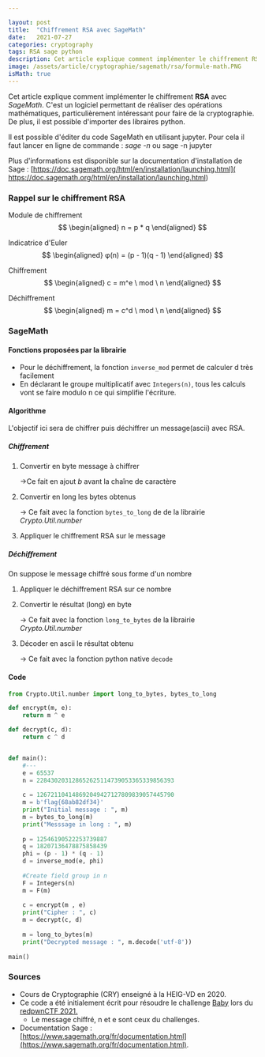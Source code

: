 ```yaml
---

layout: post
title:  "Chiffrement RSA avec SageMath"
date:   2021-07-27
categories: cryptography
tags: RSA sage python
description: Cet article explique comment implémenter le chiffrement RSA avec SageMath, logiciel permettant d'effectuer des opérations mathématiques utiles en cryptographie.
image: /assets/article/cryptographie/sagemath/rsa/formule-math.PNG
isMath: true
---
```


Cet article explique comment implémenter le chiffrement **RSA** avec *SageMath*. C'est un logiciel permettant de réaliser des opérations mathématiques, particulièrement intéressant pour faire de la cryptographie. De plus, il est possible d'importer des libraires python.

Il est possible d'éditer du code SageMath en utilisant jupyter. Pour cela il faut lancer en ligne de commande : *sage -n* ou sage -n jupyter

Plus d'informations est disponible sur la documentation d'installation de Sage : [https://doc.sagemath.org/html/en/installation/launching.html]( https://doc.sagemath.org/html/en/installation/launching.html)


### Rappel sur le chiffrement RSA


Module de chiffrement
$$
\begin{aligned}
n = p * q
\end{aligned}
$$

Indicatrice d'Euler
$$
\begin{aligned}
φ(n) = (p - 1)(q - 1)
\end{aligned}
$$

Chiffrement
$$
\begin{aligned}
c = m^e \ mod \ n
\end{aligned}
$$

Déchiffrement
$$
\begin{aligned}
m = c^d \ mod \ n
\end{aligned}
$$



### SageMath

#### Fonctions proposées par la librairie

- Pour le déchiffrement, la fonction `inverse_mod` permet de calculer d très facilement
- En déclarant le groupe multiplicatif avec `Integers(n)`, tous les calculs vont se faire modulo n ce qui simplifie l'écriture.



#### Algorithme

L'objectif ici sera de chiffrer puis déchiffrer un message(ascii) avec RSA.

##### Chiffrement

1. Convertir en byte message à chiffrer 

   ->Ce fait en ajout *b* avant la chaîne de caractère

2. Convertir en long les bytes obtenus

   -> Ce fait avec la fonction `bytes_to_long` de de la librairie *Crypto.Util.number*

3. Appliquer le chiffrement RSA sur le message

##### Déchiffrement

On suppose le message chiffré sous forme d'un nombre

1. Appliquer le déchiffrement RSA sur ce nombre

2. Convertir le résultat (long) en byte

   -> Ce fait avec la fonction `long_to_bytes` de la librairie *Crypto.Util.number*

3. Décoder en ascii le résultat obtenu

   -> Ce fait avec la fonction  python native `decode`

#### Code

```python
from Crypto.Util.number import long_to_bytes, bytes_to_long

def encrypt(m, e):
    return m ^ e

def decrypt(c, d):
    return c ^ d


def main():
    #---
    e = 65537
    n = 228430203128652625114739053365339856393
    
    c = 126721104148692049427127809839057445790
    m = b'flag{68ab82df34}'
    print("Initial message : ", m)
    m = bytes_to_long(m)
    print("Messsage in long : ", m)
    
    p = 12546190522253739887
    q = 18207136478875858439
    phi = (p - 1) * (q - 1)
    d = inverse_mod(e, phi)
    
    #Create field group in n
    F = Integers(n)
    m = F(m)
  
    c = encrypt(m , e)
    print("Cipher : ", c)
    m = decrypt(c, d)
    
    m = long_to_bytes(m)
    print("Decrypted message : ", m.decode('utf-8'))
    
main()

```



### Sources

- Cours de Cryptographie (CRY) enseigné à la HEIG-VD en 2020.
- Ce code a été initialement écrit pour résoudre le challenge [Baby](https://ctftime.org/task/16441) lors du  [redpwnCTF 2021.](https://ctftime.org/event/1327)
  - Le message chiffré, n et e sont ceux du challenges.
- Documentation Sage : [https://www.sagemath.org/fr/documentation.html](https://www.sagemath.org/fr/documentation.html).
